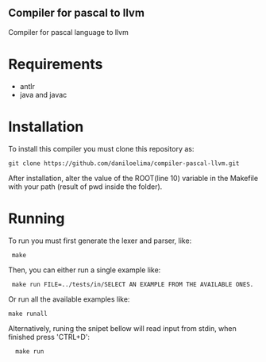 ## Compiler for pascal to llvm
Compiler for pascal language to llvm

# Requirements
- antlr
- java and javac

# Installation
To install this compiler you must clone this repository as:
  ``` 
  git clone https://github.com/daniloelima/compiler-pascal-llvm.git 
  ```

After installation, alter the value of the ROOT(line 10) variable in the Makefile with your path (result of pwd inside the folder).

# Running
To run you must first generate the lexer and parser, like:
  ``` 
   make 
  ```
Then, you can either run a single example like:
  ``` 
   make run FILE=../tests/in/SELECT AN EXAMPLE FROM THE AVAILABLE ONES.
  ```

Or run all the available examples like:
  ```
  make runall
  ```

Alternatively, runing the snipet bellow will read input from stdin, when finished press 'CTRL+D':
  ```
    make run
  ```